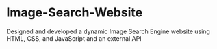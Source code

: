 # Image-Search-Website
Designed and developed a dynamic Image Search Engine website using HTML, CSS, and JavaScript and an external API
